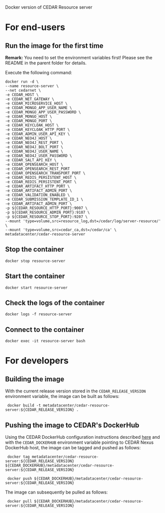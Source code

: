 Docker version of CEDAR Resource server

# For end-users

## Run the image for the first time

**Remark:** You need to set the environment variables first! Please see the README in the parent folder for details.

Execute the following command:

````
docker run -d \
--name resource-server \
--net cedarnet \
-e CEDAR_HOST \
-e CEDAR_NET_GATEWAY \
-e CEDAR_MICROSERVICE_HOST \
-e CEDAR_MONGO_APP_USER_NAME \
-e CEDAR_MONGO_APP_USER_PASSWORD \
-e CEDAR_MONGO_HOST \
-e CEDAR_MONGO_PORT \
-e CEDAR_KEYCLOAK_HOST \
-e CEDAR_KEYCLOAK_HTTP_PORT \
-e CEDAR_ADMIN_USER_API_KEY \
-e CEDAR_NEO4J_HOST \
-e CEDAR_NEO4J_REST_PORT \
-e CEDAR_NEO4J_BOLT_PORT \
-e CEDAR_NEO4J_USER_NAME \
-e CEDAR_NEO4J_USER_PASSWORD \
-e CEDAR_SALT_API_KEY \
-e CEDAR_OPENSEARCH_HOST \
-e CEDAR_OPENSEARCH_REST_PORT
-e CEDAR_OPENSEARCH_TRANSPORT_PORT \
-e CEDAR_REDIS_PERSISTENT_HOST \
-e CEDAR_REDIS_PERSISTENT_PORT \
-e CEDAR_ARTIFACT_HTTP_PORT \
-e CEDAR_ARTIFACT_ADMIN_PORT \
-e CEDAR_VALIDATION_ENABLED \
-e CEDAR_SUBMISSION_TEMPLATE_ID_1 \
-e CEDAR_ARTIFACT_ADMIN_PORT \
-p ${CEDAR_RESOURCE_HTTP_PORT}:9007 \
-p ${CEDAR_RESOURCE_ADMIN_PORT}:9107 \
-p ${CEDAR_RESOURCE_STOP_PORT}:9207 \
--mount 'type=volume,src=resource_log,dst=/cedar/log/server-resource/' \
--mount 'type=volume,src=cedar_ca,dst=/cedar/ca' \
metadatacenter/cedar-resource-server
````

## Stop the container

    docker stop resource-server

## Start the container

    docker start resource-server

## Check the logs of the container

    docker logs -f resource-server

## Connect to the container

    docker exec -it resource-server bash

# For developers

## Building the image

With the current release version stored in the `CEDAR_RELEASE_VERSION` environment variable, the image can be built as follows:

     docker build -t metadatacenter/cedar-resource-server:${CEDAR_RELEASE_VERSION} .

## Pushing the image to CEDAR's DockerHub

Using the CEDAR DockerHub configuration instructions described [here](https://github.com/metadatacenter/cedar-conf/wiki/Configuring-Docker-to-use-the-CEDAR-Nexus-DockerHub) and with the `CEDAR_DOCKERHUB` environment variable pointing to CEDAR Nexus DockerHub host, the image can be tagged and pushed as follows:

     docker tag metadatacenter/cedar-resource-server:${CEDAR_RELEASE_VERSION} ${CEDAR_DOCKERHUB}/metadatacenter/cedar-resource-server:${CEDAR_RELEASE_VERSION}

     docker push ${CEDAR_DOCKERHUB}/metadatacenter/cedar-resource-server:${CEDAR_RELEASE_VERSION}

The image can subsequently be pulled as follows:

     docker pull ${CEDAR_DOCKERHUB}/metadatacenter/cedar-resource-server:${CEDAR_RELEASE_VERSION}
